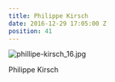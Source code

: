 ```yaml
---
title: Philippe Kirsch
date: 2016-12-29 17:05:00 Z
position: 41
---
```


![phillipe-kirsch_16.jpg](/uploads/phillipe-kirsch_16.jpg)

Philippe Kirsch